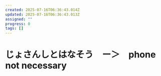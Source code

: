 ```yaml
---
created: 2025-07-16T06:36:43.014Z
updated: 2025-07-16T06:36:43.013Z
assigned: ""
progress: 0
tags: []
---
```


# じょさんしとはなそう　ー＞　phone not necessary
